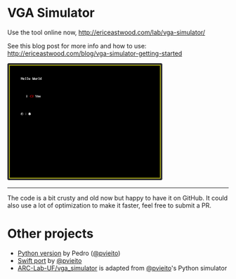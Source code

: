 # VGA Simulator

Use the tool online now, http://ericeastwood.com/lab/vga-simulator/

See this blog post for more info and how to use: http://ericeastwood.com/blog/vga-simulator-getting-started

<img src="./demo-output.png" width="353">

---

The code is a bit crusty and old now but happy to have it on GitHub. It could also use a lot of optimization to make it faster, feel free to submit a PR.

# Other projects

 - [Python version](https://gist.github.com/pvieito/8cdb54a9a03fd36e51c8df6e331a3006) by Pedro ([@pvieito](https://github.com/pvieito))
 - [Swift port](https://github.com/pvieito/VGASimulatorKit) by [@pvieito](https://github.com/pvieito)
 - [ARC-Lab-UF/vga_simulator](https://github.com/ARC-Lab-UF/vga-simulator) is adapted from [@pvieito](https://github.com/pvieito)'s Python simulator
